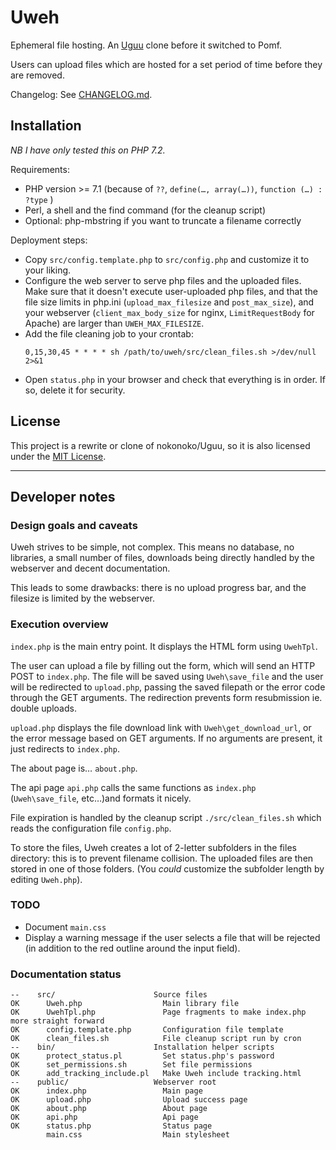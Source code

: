 # Uweh

Ephemeral file hosting. An [Uguu](https://github.com/nokonoko/Uguu) clone before it switched to Pomf.

Users can upload files which are hosted for a set period of time before they are removed.

Changelog: See [CHANGELOG.md](CHANGELOG.md).

## Installation

_NB I have only tested this on PHP 7.2._

Requirements:
* PHP version >= 7.1 (because of `??`, `define(…, array(…))`, `function (…) : ?type` )
* Perl, a shell and the find command (for the cleanup script)
* Optional: php-mbstring if you want to truncate a filename correctly

Deployment steps:
- Copy `src/config.template.php` to `src/config.php` and customize it to your liking. 
- Configure the web server to serve php files and the uploaded files. Make sure that it doesn't execute user-uploaded php files, and that the file size limits in php.ini (`upload_max_filesize` and `post_max_size`), and your webserver (`client_max_body_size` for nginx, `LimitRequestBody` for Apache) are larger than `UWEH_MAX_FILESIZE`.
- Add the file cleaning job to your crontab:
  ```cron
  0,15,30,45 * * * * sh /path/to/uweh/src/clean_files.sh >/dev/null 2>&1 
  ```
- Open `status.php` in your browser and check that everything is in order. If so, delete it for security.

## License

This project is a rewrite or clone of nokonoko/Uguu, so it is also licensed under the [MIT License](LICENSE).

---

## Developer notes

### Design goals and caveats

Uweh strives to be simple, not complex. This means no database, no libraries, a small number of files, downloads being directly handled by the webserver and decent documentation.

This leads to some drawbacks: there is no upload progress bar, and the filesize is limited by the webserver.

### Execution overview

`index.php` is the main entry point. It displays the HTML form using `UwehTpl`.

The user can upload a file by filling out the form, which will send an HTTP POST to `index.php`.
The file will be saved using `Uweh\save_file` and the user will be redirected to `upload.php`,
passing the saved filepath or the error code through the GET arguments. The redirection prevents form resubmission ie. double uploads.

`upload.php` displays the file download link with `Uweh\get_download_url`, or the error message based on GET arguments.
If no arguments are present, it just redirects to `index.php`.

The about page is… `about.php`.

The api page `api.php` calls the same functions as `index.php` (`Uweh\save_file`, etc…)and formats it nicely.

File expiration is handled by the cleanup script `./src/clean_files.sh` which reads the configuration file `config.php`.

To store the files, Uweh creates a lot of 2-letter subfolders in the files directory: this is to prevent filename collision. The uploaded files are then stored in one of those folders. (You _could_ customize the subfolder length by editing `Uweh.php`).

### TODO

- Document `main.css`
- Display a warning message if the user selects a file that will be rejected (in addition to the red outline around the input field).

### Documentation status

```text
--    src/                      Source files
OK      Uweh.php                  Main library file
OK      UwehTpl.php               Page fragments to make index.php more straight forward
OK      config.template.php       Configuration file template
OK      clean_files.sh            File cleanup script run by cron
--    bin/                      Installation helper scripts
OK      protect_status.pl         Set status.php's password
OK      set_permissions.sh        Set file permissions
OK      add_tracking_include.pl   Make Uweh include tracking.html
--    public/                   Webserver root
OK      index.php                 Main page
OK      upload.php                Upload success page
OK      about.php                 About page
OK      api.php                   Api page
OK      status.php                Status page
        main.css                  Main stylesheet
```
